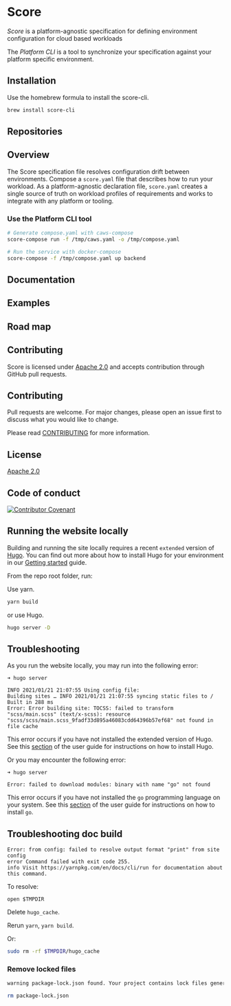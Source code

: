 # Score

_Score_ is a platform-agnostic specification for defining environment configuration for cloud based workloads

The _Platform CLI_ is a tool to synchronize your specification against your platform specific environment.

## Installation

Use the homebrew formula to install the score-cli.

```bash
brew install score-cli
```

## Repositories

## Overview

The Score specification file resolves configuration drift between environments. Compose a `score.yaml` file that describes how to run your workload. As a platform-agnostic declaration file, `score.yaml` creates a single source of truth on workload profiles of requirements and works to integrate with any platform or tooling.

### Use the Platform CLI tool

```bash
# Generate compose.yaml with caws-compose
score-compose run -f /tmp/caws.yaml -o /tmp/compose.yaml

# Run the service with docker-compose
score-compose -f /tmp/compose.yaml up backend
```

## Documentation

## Examples

## Road map

## Contributing

Score is licensed under [Apache 2.0](LICENSE) and accepts contribution through GitHub pull requests.

## Contributing

Pull requests are welcome. For major changes, please open an issue first to discuss what you would like to change.

Please read [CONTRIBUTING](CONTRIBUTING.md) for more information.

## License

[Apache 2.0](LICENSE)

## Code of conduct

[![Contributor Covenant](https://img.shields.io/badge/Contributor%20Covenant-2.1-4baaaa.svg)](code_of_conduct.md)

## Running the website locally

Building and running the site locally requires a recent `extended` version of [Hugo](https://gohugo.io).
You can find out more about how to install Hugo for your environment in our
[Getting started](https://www.docsy.dev/docs/getting-started/#prerequisites-and-installation) guide.

From the repo root folder, run:

Use yarn.

```bash
yarn build
```

or use Hugo.

```bash
hugo server -D
```

## Troubleshooting

As you run the website locally, you may run into the following error:

```
➜ hugo server

INFO 2021/01/21 21:07:55 Using config file:
Building sites … INFO 2021/01/21 21:07:55 syncing static files to /
Built in 288 ms
Error: Error building site: TOCSS: failed to transform "scss/main.scss" (text/x-scss): resource "scss/scss/main.scss_9fadf33d895a46083cdd64396b57ef68" not found in file cache
```

This error occurs if you have not installed the extended version of Hugo.
See this [section](https://www.docsy.dev/docs/get-started/docsy-as-module/installation-prerequisites/#install-hugo) of the user guide for instructions on how to install Hugo.

Or you may encounter the following error:

```
➜ hugo server

Error: failed to download modules: binary with name "go" not found
```

This error occurs if you have not installed the `go` programming language on your system.
See this [section](https://www.docsy.dev/docs/get-started/docsy-as-module/installation-prerequisites/#install-go-language) of the user guide for instructions on how to install `go`.

[alternate dashboard]: https://app.netlify.com/sites/goldydocs/deploys
[deploys]: https://app.netlify.com/sites/docsy-example/deploys
[docsy user guide]: https://docsy.dev/docs
[docsy]: https://github.com/google/docsy
[example.docsy.dev]: https://example.docsy.dev
[hugo theme module]: https://gohugo.io/hugo-modules/use-modules/#use-a-module-for-a-theme
[netlify]: https://netlify.com

## Troubleshooting doc build

```
Error: from config: failed to resolve output format "print" from site config
error Command failed with exit code 255.
info Visit https://yarnpkg.com/en/docs/cli/run for documentation about this command.
```

To resolve:

```
open $TMPDIR
```

Delete `hugo_cache`.

Rerun `yarn`, `yarn build`.

Or:

```bash
sudo rm -rf $TMPDIR/hugo_cache
```

### Remove locked files

```bash
warning package-lock.json found. Your project contains lock files generated by tools other than Yarn. It is advised not to mix package managers in order to avoid resolution inconsistencies caused by unsynchronized lock files. To clear this warning, remove package-lock.json.
```

```bash
rm package-lock.json
```
